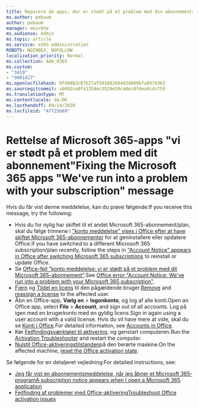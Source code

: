 ```yaml
---
title: Reparere de apps, der er stødt på et problem med din abonnements meddelelse
ms.author: pebaum
author: pebaum
manager: mnirkhe
ms.audience: Admin
ms.topic: article
ms.service: o365-administration
ROBOTS: NOINDEX, NOFOLLOW
localization_priority: Normal
ms.collection: Adm_O365
ms.custom:
- "3419"
- "9001427"
ms.openlocfilehash: 0fd0883c87b27af501682b84934089b7a8979362
ms.sourcegitcommit: c6692ce0fa1358ec3529e59ca0ecdfdea4cdc759
ms.translationtype: MT
ms.contentlocale: da-DK
ms.lasthandoff: 09/14/2020
ms.locfileid: "47725689"
---
```

# <a name="fixing-the-microsoft-365-apps-weve-run-into-a-problem-with-your-subscription-message"></a><span data-ttu-id="61401-102">Rettelse af Microsoft 365-apps "vi er stødt på et problem med dit abonnement"</span><span class="sxs-lookup"><span data-stu-id="61401-102">Fixing the Microsoft 365 apps "We've run into a problem with your subscription" message</span></span>

<span data-ttu-id="61401-103">Hvis du får vist denne meddelelse, kan du prøve følgende:</span><span class="sxs-lookup"><span data-stu-id="61401-103">If you receive this message, try the following:</span></span>

- <span data-ttu-id="61401-104">Hvis du for nylig har skiftet til et andet Microsoft 365-abonnement/plan, skal du følge trinnene i ["konto meddelelse" vises i Office efter at have skiftet Microsoft 365-abonnementer](https://support.office.com/article/account-notice-appears-in-office-after-switching-office-365-plans-857dc33a-1efc-4ce7-ac3f-ef616314e27d) for at geninstallere eller opdatere Office.</span><span class="sxs-lookup"><span data-stu-id="61401-104">If you have switched to a different Microsoft 365 subscription/plan recently, follow the steps in ["Account Notice" appears in Office after switching Microsoft 365 subscriptions](https://support.office.com/article/account-notice-appears-in-office-after-switching-office-365-plans-857dc33a-1efc-4ce7-ac3f-ef616314e27d) to reinstall or update Office.</span></span>
- <span data-ttu-id="61401-105">Se [Office-fejl "konto meddelelse: vi er stødt på et problem med dit Microsoft 365-abonnement"](https://support.office.com/article/office-error-account-notice-we-ve-run-into-a-problem-with-your-office-365-subscription-17f71ecb-f53c-4f3d-ae18-7230ca1594c1).</span><span class="sxs-lookup"><span data-stu-id="61401-105">See [Office error "Account Notice: We've run into a problem with your Microsoft 365 subscription"](https://support.office.com/article/office-error-account-notice-we-ve-run-into-a-problem-with-your-office-365-subscription-17f71ecb-f53c-4f3d-ae18-7230ca1594c1).</span></span> 
- <span data-ttu-id="61401-106">[Fjern](https://docs.microsoft.com/microsoft-365/admin/manage/remove-licenses-from-users) og [Tildel en licens](https://docs.microsoft.com/microsoft-365/admin/manage/assign-licenses-to-users) til den pågældende bruger.</span><span class="sxs-lookup"><span data-stu-id="61401-106">[Remove](https://docs.microsoft.com/microsoft-365/admin/manage/remove-licenses-from-users) and [reassign a license](https://docs.microsoft.com/microsoft-365/admin/manage/assign-licenses-to-users) to the affected user.</span></span>
- <span data-ttu-id="61401-107">Åbn en Office-app, **Vælg en**  >  **logonkonto**, og log af alle konti.</span><span class="sxs-lookup"><span data-stu-id="61401-107">Open an Office app, select **File** > **Account**, and sign out of all accounts.</span></span> <span data-ttu-id="61401-108">Log på igen med en brugerkonto med en gyldig licens.</span><span class="sxs-lookup"><span data-stu-id="61401-108">Sign in again using a user account with a valid license.</span></span> <span data-ttu-id="61401-109">Hvis du vil have mere at vide, skal du se [Konti i Office](https://support.office.com/article/628ea040-f265-49de-b986-be09c3ebf8a9).</span><span class="sxs-lookup"><span data-stu-id="61401-109">For detailed information, see [Accounts in Office](https://support.office.com/article/628ea040-f265-49de-b986-be09c3ebf8a9).</span></span>
- <span data-ttu-id="61401-110">Kør [Fejlfindingsværktøjet til aktivering](https://aka.ms/SARA-OfficeActivation-Alchemy), og genstart computeren.</span><span class="sxs-lookup"><span data-stu-id="61401-110">Run the [Activation Troubleshooter](https://aka.ms/SARA-OfficeActivation-Alchemy) and restart the computer.</span></span>
- <span data-ttu-id="61401-111">[Nulstil Office-aktiveringstilstanden](https://docs.microsoft.com/office365/troubleshoot/activation/reset-office-365-proplus-activation-state)på den berørte maskine.</span><span class="sxs-lookup"><span data-stu-id="61401-111">On the affected machine, [reset the Office activation state](https://docs.microsoft.com/office365/troubleshoot/activation/reset-office-365-proplus-activation-state).</span></span>

<span data-ttu-id="61401-112">Se følgende for en detaljeret vejledning:</span><span class="sxs-lookup"><span data-stu-id="61401-112">For detailed instructions, see:</span></span>
- [<span data-ttu-id="61401-113">Jeg får vist en abonnementsmeddelelse, når jeg åbner et Microsoft 365-program</span><span class="sxs-lookup"><span data-stu-id="61401-113">A subscription notice appears when I open a Microsoft 365 application</span></span>](https://support.office.com/article/4cabe32c-f594-4c0e-9191-3d3ade10cceb)
- [<span data-ttu-id="61401-114">Fejlfinding af problemer med Office-aktivering</span><span class="sxs-lookup"><span data-stu-id="61401-114">Troubleshoot Office activation issues</span></span>](https://support.office.com/article/0d23d3c0-c19c-4b2f-9845-5344fedc4380)